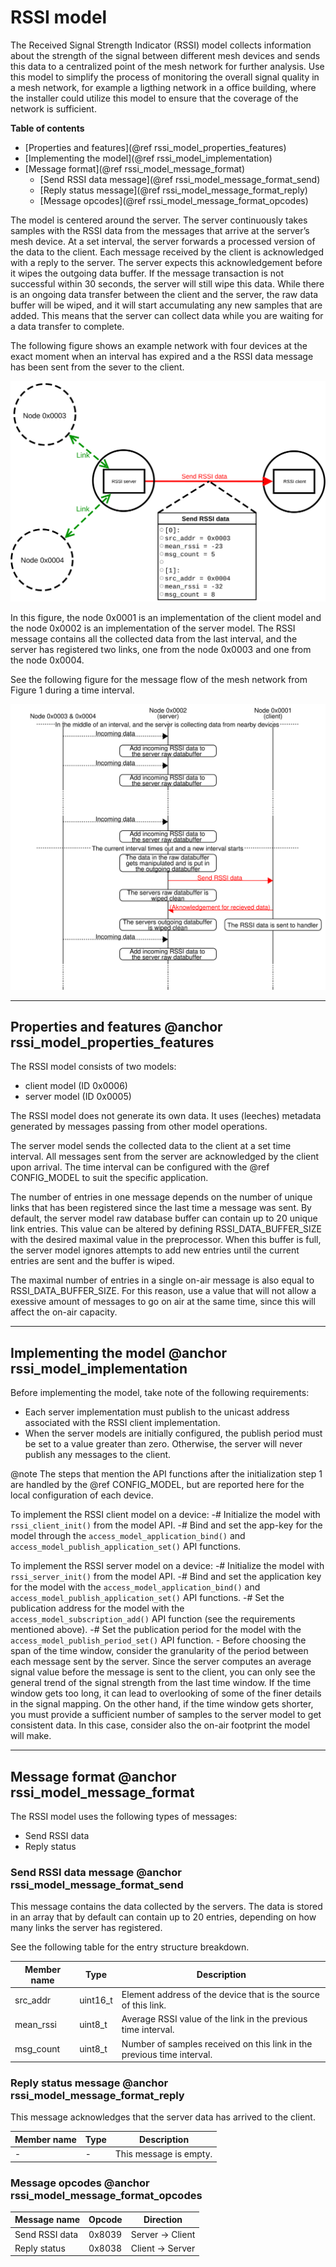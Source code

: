 # RSSI model

The Received Signal Strength Indicator (RSSI) model collects information about the strength
of the signal between different mesh devices and sends this data to a centralized point
of the mesh network for further analysis. Use this model to simplify the process of monitoring
the overall signal quality in a mesh network, for example a ligthing network in a office building,
where the installer could utilize this model to ensure that the coverage of the network
is sufficient.

**Table of contents**
- [Properties and features](@ref rssi_model_properties_features)
- [Implementing the model](@ref rssi_model_implementation)
- [Message format](@ref rssi_model_message_format)
    - [Send RSSI data message](@ref rssi_model_message_format_send)
    - [Reply status message](@ref rssi_model_message_format_reply)
    - [Message opcodes](@ref rssi_model_message_format_opcodes)

The model is centered around the server. The server continuously takes samples with the RSSI data
from the messages that arrive at the server’s mesh device. At a set interval, the server forwards
a processed version of the data to the client. Each message received by the client is acknowledged
with a reply to the server. The server expects this acknowledgement before it wipes
the outgoing data buffer. If the message transaction is not successful within 30 seconds,
the server will still wipe this data. While there is an ongoing data transfer between the client
and the server, the raw data buffer will be wiped, and it will start accumulating any new samples
that are added. This means that the server can collect data while you are waiting
for a data transfer to complete.

The following figure shows an example network with four devices at the exact moment
when an interval has expired and a the RSSI data message has been sent from the sever to the client.

![Figure 1:  Example network with four devices.](img/rssi_server_client_flow_2.svg)

In this figure, the node 0x0001 is an implementation of the client model and the node 0x0002
is an implementation of the server model. The RSSI message contains all the collected data
from the last interval, and the server has registered two links, one from the node 0x0003
and one from the node 0x0004.

See the following figure for the message flow of the mesh network from Figure 1
during a time interval.

![Figure 2: Message flow during a time interval.](img/rssi_model_overview.svg)

---

## Properties and features @anchor rssi_model_properties_features

The RSSI model consists of two models:
- client model (ID 0x0006)
- server model (ID 0x0005)

The RSSI model does not generate its own data. It uses (leeches) metadata generated
by messages passing from other model operations.

The server model sends the collected data to the client at a set time interval.
All messages sent from the server are acknowledged by the client upon arrival.
The time interval can be configured with the @ref CONFIG_MODEL to suit the specific application.

The number of entries in one message depends on the number of unique links that has been registered
since the last time a message was sent. By default, the server model raw database buffer can contain
up to 20 unique link entries. This value can be altered by defining RSSI_DATA_BUFFER_SIZE with
the desired maximal value in the preprocessor. When this buffer is full, the server model ignores
attempts to add new entries until the current entries are sent and the buffer is wiped.

The maximal number of entries in a single on-air message is also equal
to RSSI_DATA_BUFFER_SIZE. For this reason, use a value that will not allow a exessive amount
of messages to go on air at the same time, since this will affect the on-air capacity.

---

## Implementing the model @anchor rssi_model_implementation

Before implementing the model, take note of the following requirements:
- Each server implementation must publish to the unicast address
associated with the RSSI client implementation.
- When the server models are initially configured, the publish period must be set to a value
greater than zero. Otherwise, the server will never publish any messages to the client.

@note
The steps that mention the API functions after the initialization step 1 are handled
by the @ref CONFIG_MODEL, but are reported here for the local configuration of each device.

To implement the RSSI client model on a device:
-# Initialize the model with `rssi_client_init()` from the model API.
-# Bind and set the app-key for the model through the `access_model_application_bind()`
and `access_model_publish_application_set()` API functions.
  
To implement the RSSI server model on a device:
-# Initialize the model with `rssi_server_init()` from the model API.
-# Bind and set the application key for the model with the `access_model_application_bind()`
and `access_model_publish_application_set()` API functions.
-# Set the publication address for the model with the `access_model_subscription_add()` API function
(see the requirements mentioned above).
-# Set the publication period for the model with the `access_model_publish_period_set()`
API function.
    - Before choosing the span of the time window, consider the granularity of the period
    between each message sent by the server. Since the server computes an average signal value before
    the message is sent to the client, you can only see the general trend of the signal strength
    from the last time window. If the time window gets too long, it can lead to overlooking
    of some of the finer details in the signal mapping. On the other hand, if the time window
    gets shorter, you must provide a sufficient number of samples to the server model
    to get consistent data. In this case, consider also the on-air footprint the model will make.

    
---

## Message format @anchor rssi_model_message_format

The RSSI model uses the following types of messages:
- Send RSSI data
- Reply status 

### Send RSSI data message @anchor rssi_model_message_format_send

This message contains the data collected by the servers.
The data is stored in an array that by default can contain up to 20 entries, depending
on how many links the server has registered. 

See the following table for the entry structure breakdown.

| Member name  |  Type    | Description                                                           |
| ------------ | -------- | --------------------------------------------------------------------- |
| src_addr     | uint16_t | Element address of the device that is the source of this link.        |
| mean_rssi    | uint8_t  | Average RSSI value of the link in the previous time interval.         |
| msg_count    | uint8_t  | Number of samples received on this link in the previous time interval.|

### Reply status message @anchor rssi_model_message_format_reply

This message acknowledges that the server data has arrived to the client.

| Member name  | Type  | Description            |
| ------------ | ----- | ---------------------- |
|      -       |   -   | This message is empty. |

### Message opcodes @anchor rssi_model_message_format_opcodes

| Message name   | Opcode  | Direction            |
| -------------- | ------- | -------------------- |
| Send RSSI data | 0x8039  | Server -> Client     |
| Reply status   | 0x8038  | Client -> Server     |
